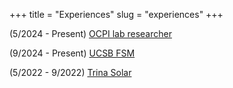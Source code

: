 +++
title = "Experiences"
slug = "experiences"
+++

(5/2024 - Present) [OCPI lab researcher](/experiences/ocpi)

(9/2024 - Present) [UCSB FSM](/experiences/fsm)

(5/2022 - 9/2022) [Trina Solar](/experiences/trina)